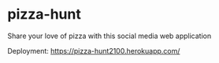 # pizza-hunt

Share your love of pizza with this social media web application

Deployment: https://pizza-hunt2100.herokuapp.com/ 
